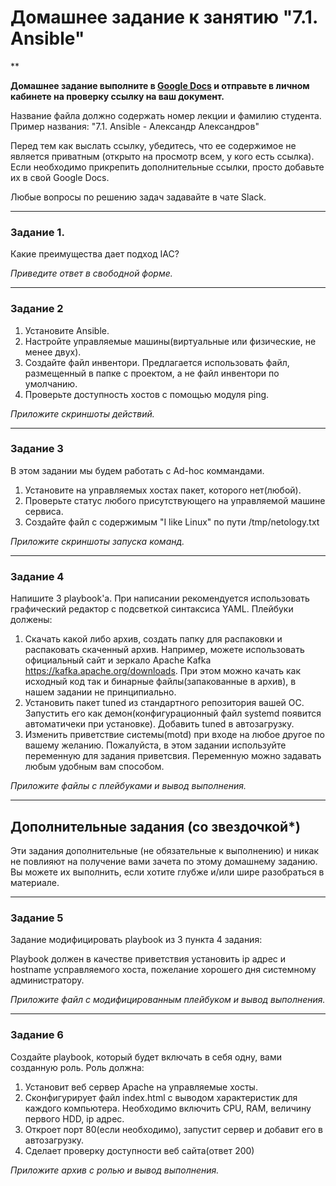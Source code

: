 # Домашнее задание к занятию "7.1. Ansible"

**

**Домашнее задание выполните в [Google Docs](https://docs.google.com/) и отправьте в личном кабинете на проверку ссылку на ваш документ.** 

Название файла должно содержать номер лекции и фамилию студента. Пример названия: "7.1. Ansible - Александр Александров"

Перед тем как выслать ссылку, убедитесь, что ее содержимое не является приватным (открыто на просмотр всем, у кого есть ссылка). Если необходимо прикрепить дополнительные ссылки, просто добавьте их в свой Google Docs.

Любые вопросы по решению задач задавайте в чате Slack.

 ---

### Задание 1. 

Какие преимущества дает подход IAC?

*Приведите ответ в свободной форме.*

---

### Задание 2 

1. Установите Ansible.
2. Настройте управляемые машины(виртуальные или физические, не менее двух).
3. Создайте файл инвентори. Предлагается использовать файл, размещенный в папке с проектом, а не файл инвентори по умолчанию.
4. Проверьте доступность хостов с помощью модуля ping.


*Приложите скриншоты действий.*
 
---

### Задание 3 

В этом задании мы будем работать с Ad-hoc коммандами.

1. Установите на управляемых хостах пакет, которого нет(любой).
2. Проверьте статус любого присутствующего на управляемой машине сервиса. 
3. Создайте файл с содержимым "I like Linux" по пути /tmp/netology.txt

*Приложите скриншоты запуска команд.*
 
 ---

### Задание 4

Напишите 3 playbook'a. При написании рекомендуется использовать графический редактор с подсветкой синтаксиса YAML.
Плейбуки должены: 
1. Скачать какой либо архив, создать папку для распаковки и распаковать скаченный архив. Например, можете использовать официальный сайт и зеркало Apache Kafka https://kafka.apache.org/downloads. При этом можно качать как исходный код так и бинарные файлы(запакованные в архив), в нашем задании не принципиально.
2. Установить пакет tuned из стандартного репозитория вашей ОС. Запустить его как демон(конфигурационный файл systemd появится автоматичеки при установке). Добавить tuned в автозагрузку.
3. Изменить приветствие системы(motd) при входе на любое другое по вашему желанию. Пожалуйста, в этом задании используйте переменную для задания приветсвия. Переменную можно задавать любым удобным вам способом.

*Приложите файлы с плейбуками и вывод выполнения.*

---

## Дополнительные задания (со звездочкой*)

Эти задания дополнительные (не обязательные к выполнению) и никак не повлияют на получение вами зачета по этому домашнему заданию. 
Вы можете их выполнить, если хотите глубже и/или шире разобраться в материале.

 ---

### Задание 5

Задание модифицировать playbook из 3 пункта 4 задания: 

Playbook должен в качестве приветствия установить ip адрес и hostname усправляемого хоста, пожелание хорошего дня системному администратору. 

*Приложите файл с модифицированным плейбуком и вывод выполнения.*

 ---

### Задание 6

Создайте playbook, который будет включать в себя одну, вами созданную роль.
Роль должна:

1. Установит веб сервер Apache на управляемые хосты.
2. Сконфигурирует файл index.html c выводом характеристик для каждого компьютера. Необходимо включить CPU, RAM, величину первого HDD, ip адрес.
3. Откроет порт 80(если необходимо), запустит сервер и добавит его в автозагрузку.
4. Сделает проверку доступности веб сайта(ответ 200)



*Приложите архив с ролью и вывод выполнения.*

